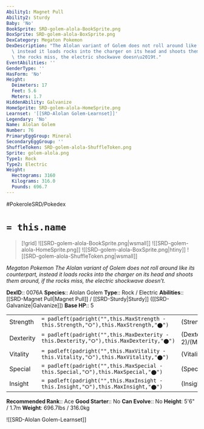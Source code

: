 ```yaml
---
Ability1: Magnet Pull
Ability2: Sturdy
Baby: 'No'
BookSprite: SRD-golem-alola-BookSprite.png
BoxSprite: SRD-golem-alola-BoxSprite.png
DexCategory: Megaton Pokemon
DexDescription: "The Alolan variant of Golem does not roll around like its counterpart,\
  \ instead it loads rocks into the charger on its head and shoots them around, if\
  \ the rocks miss, the electric shockwave doesn\u2019t."
EventAbilities: ''
GenderType: ''
HasForm: 'No'
Height:
  Deimeters: 17
  Feet: 5.6
  Meters: 1.7
HiddenAbility: Galvanize
HomeSprite: SRD-golem-alola-HomeSprite.png
Learnset: '[[SRD-Alolan Golem-Learnset]]'
Legendary: 'No'
Name: Alolan Golem
Number: 76
PrimaryEggGroup: Mineral
SecondaryEggGroup: ''
ShuffleToken: SRD-golem-alola-ShuffleToken.png
Sprite: golem-alola.png
Type1: Rock
Type2: Electric
Weight:
  Hectograms: 3160
  Kilograms: 316.0
  Pounds: 696.7
---
```


#PokeroleSRD/Pokedex

# `= this.name`

> [!grid]
> ![[SRD-golem-alola-BookSprite.png|wsmall]]
> ![[SRD-golem-alola-HomeSprite.png]]
> ![[SRD-golem-alola-BoxSprite.png|htiny]]
> ![[SRD-golem-alola-ShuffleToken.png|wsmall]]


*Megaton Pokemon*
*The Alolan variant of Golem does not roll around like its counterpart, instead it loads rocks into the charger on its head and shoots them around, if the rocks miss, the electric shockwave doesn’t.*

**DexID**:: 0076A
**Species**:: Alolan Golem
**Type**:: Rock / Electric
**Abilities**:: [[SRD-Magnet Pull|Magnet Pull]] / [[SRD-Sturdy|Sturdy]] ([[SRD-Galvanize|Galvanize]])
**Base HP**:: 5

|           |                                                                                        |                                          |
| --------- | -------------------------------------------------------------------------------------- | ---------------------------------------- |
| Strength  | `= padleft(padright("",this.MaxStrength - this.Strength,"⭘"),this.MaxStrength,"⬤")`    | (Strength::3)/(MaxStrength::7)   |
| Dexterity | `= padleft(padright("",this.MaxDexterity - this.Dexterity,"⭘"),this.MaxDexterity,"⬤")` | (Dexterity:: 2)/(MaxDexterity::4) |
| Vitality  | `= padleft(padright("",this.MaxVitality - this.Vitality,"⭘"),this.MaxVitality,"⬤")`    | (Vitality::3)/(MaxVitality::7)   |
| Special   | `= padleft(padright("",this.MaxSpecial - this.Special,"⭘"),this.MaxSpecial,"⬤")`       | (Special::2)/(MaxSpecial::4)     |
| Insight   | `= padleft(padright("",this.MaxInsight - this.Insight,"⭘"),this.MaxInsight,"⬤")`       | (Insight::2)/(MaxInsight::4)     |


**Recommended Rank**:: Ace
**Good Starter**:: No
**Can Evolve**:: No
**Height**: 5'6" / 1.7m
**Weight**: 696.7lbs / 316.0kg

![[SRD-Alolan Golem-Learnset]]